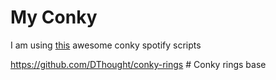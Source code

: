 # My Conky

I am using [this](https://github.com/Madh93/conky-spotify/) awesome conky spotify scripts

https://github.com/DThought/conky-rings # Conky rings base